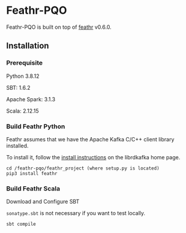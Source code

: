 # Feathr-PQO

Feathr-PQO is built on top of [feathr](https://github.com/linkedin/feathr) v0.6.0.

## Installation

### Prerequisite

Python 3.8.12

SBT: 1.6.2

Apache Spark: 3.1.3

Scala: 2.12.15

### Build Feathr Python 

Feathr assumes that we have the Apache Kafka C/C++ client library installed. 

To install it, follow the [install instructions](https://github.com/edenhill/librdkafka#installation) on the librdkafka home page.

```
cd /feathr-pqo/feathr_project (where setup.py is located)
pip3 install feathr
```

### Build Feathr Scala  

Download and Configure SBT

`sonatype.sbt` is not necessary if you want to test locally.

```
sbt compile
```






